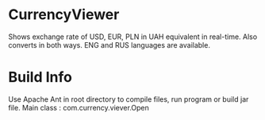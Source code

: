 # CurrencyViewer
Shows exchange rate of USD, EUR, PLN in UAH equivalent in real-time. Also converts in both ways.
ENG and RUS languages are available.
# Build Info
Use Apache Ant in root directory to compile files, run program or build jar file.
 Main class : com.currency.viever.Open
